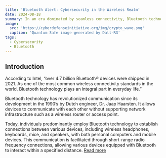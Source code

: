 ```yaml
---
title: 'Bluetooth Alert: Cybersecurity in the Wireless Realm'
date: 2024-08-18
summary: In an era dominated by seamless connectivity, Bluetooth technology has become an integral part of our daily lives, facilitating the wireless exchange of data between devices with unprecedented convenience. As we revel in the freedom of wire-free communication, we must be mindful of the vulnerabilities that may expose our devices and sensitive information to malicious actors. In this blog, we navigate the intricate landscape of cybersecurity risks associated with Bluetooth technology, and provide recommendations for protecting ourselves.  
image:
  src: 'https://cyberdefenseinitiative.org/img/crypto_wave.png'
  caption: 'Quantum Safe image generated by Dall-R3'
tags:
  - Cybersecurity
  - Bluetooth
---
```


## Introduction
According to Intel, “over 4.7 billion Bluetooth® devices were shipped in 2021. As one of the most common wireless connectivity standards in the world, Bluetooth technology plays an integral part in everyday life.”

Bluetooth technology has revolutionized communication since its development in the 1990’s by Dutch engineer, Dr. Jaap Haarsten. It allows devices to communicate with each other without supporting network infrastructure such as a wireless router or access point. 

Today, individuals predominantly employ Bluetooth technology to establish connections between various devices, including wireless headphones, keyboards, mice, and speakers, with both personal computers and mobile devices. This communication is facilitated through short-range radio frequency connections, allowing various devices equipped with Bluetooth to interact within a specified distance.    [Read more](https://www.linkedin.com/pulse/bluetooth-alert-cybersecurity-wireless-realm-ananya-tadepalli-sqzhe/?trackingId=ofKEVpnS%2FkfLVtyRUSNgWA%3D%3D)



